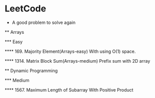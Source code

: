 # LeetCode

* A good problem to solve again

 ** Arrays

 *** Easy

**** 169. Majority Element(Arrays-easy) With using O(1) space.

**** 1314. Matrix Block Sum(Arrays-medium) Prefix sum with 2D array

** Dynamic Programming

*** Medium

**** 1567. Maximum Length of Subarray With Positive Product
